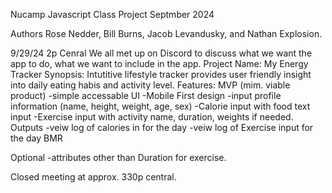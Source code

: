 Nucamp Javascript Class Project Septmber 2024 

Authors Rose Nedder, Bill Burns, Jacob Levandusky, and Nathan Explosion. 

9/29/24 2p Cenral We all met up on Discord to discuss what we want the app to do, what we want to include in the app. 
Project Name: My Energy Tracker
Synopsis: Intutitive lifestyle tracker provides user friendly insight into daily eating habis and activity level. 
Features:
MVP (mim. viable product)
-simple accessable UI
-Mobile First design
-input profile information (name, height, weight, age, sex)
-Calorie input with food text input
-Exercise input with activity name, duration, weights if needed.
Outputs
-veiw log of calories in for the day
-veiw log of Exercise input for the day
BMR

Optional
-attributes other than Duration for exercise. 

Closed meeting at approx. 330p central. 
